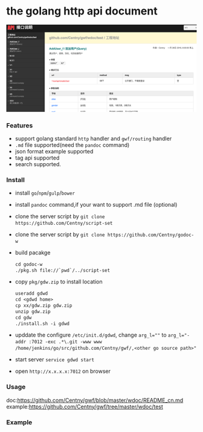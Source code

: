 the golang http api document
===
![Example](https://raw.githubusercontent.com/Centny/godoc-w/master/example.png)
### Features
* support golang standard `http` handler and `gwf/routing` handler 
* `.md` file supported(need the `pandoc` command)
* json format example supported
* tag api supported
* search supported.

### Install
* install `go`/`npm`/`gulp`/`bower`
* install `pandoc` command,if your want to support .md file (optional)
* clone the server script by `git clone https://github.com/Centny/script-set`
* clone the server script by `git clone https://github.com/Centny/godoc-w`
* build pacakge

	```
	cd godoc-w
	./pkg.sh file://`pwd`/../script-set
	```
* copy `pkg/gdw.zip` to install location

	```
	useradd gdwd
	cd <gdwd home>
	cp xx/gdw.zip gdw.zip
	unzip gdw.zip
	cd gdw
	./install.sh -i gdwd
	
	```
* upddate the configure `/etc/init.d/gdwd`, change `arg_l=""` to `arg_l="-addr :7012 -exc .*\.git -www www /home/jenkins/go/src/github.com/Centny/gwf/,<other go source path>"`
* start server `service gdwd start`
* open `http://x.x.x.x:7012` on browser

### Usage

doc:<https://github.com/Centny/gwf/blob/master/wdoc/README_cn.md>
example:<https://github.com/Centny/gwf/tree/master/wdoc/test>

### Example




